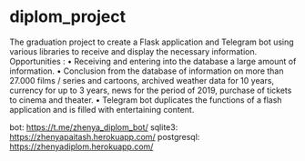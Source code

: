 # diplom_project
 The graduation project to create a Flask application and Telegram bot  using various libraries to receive and display the necessary information. Opportunities : •  Receiving and entering into the database a large amount of      information.  • Conclusion from the database of information on more than     27.000 films / series and cartoons, archived weather data for     10 years, currency for up to 3 years, news for the period of 2019, purchase of tickets to cinema and theater.  • Telegram bot duplicates the functions of a flash application and is filled with entertaining content.  

bot:        https://t.me/zhenya_diplom_bot/
sqlite3:    https://zhenyapaitash.herokuapp.com/
postgresql: https://zhenyadiplom.herokuapp.com/
